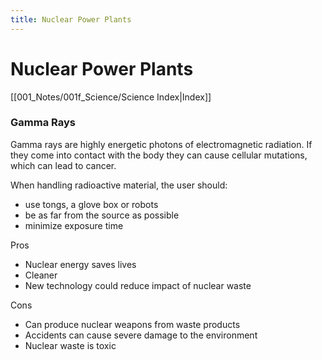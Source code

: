 ```yaml
---
title: Nuclear Power Plants
---
```

# Nuclear Power Plants
[[001_Notes/001f_Science/Science Index|Index]]




### Gamma Rays
Gamma rays are highly energetic photons of electromagnetic radiation. If they come into contact with the body they can cause cellular mutations, which can lead to cancer.

When handling radioactive material, the user should:
- use tongs, a glove box or robots
- be as far from the source as possible
- minimize exposure time


Pros
- Nuclear energy saves lives
- Cleaner
- New technology could reduce impact of nuclear waste

Cons
- Can produce nuclear weapons from waste products
- Accidents can cause severe damage to the environment
- Nuclear waste is toxic


